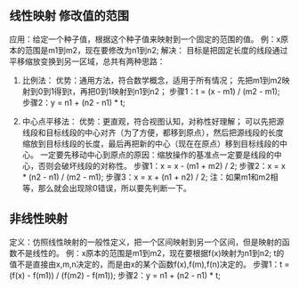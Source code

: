 ## 线性映射 修改值的范围 
应用：给定一个种子值，根据这个种子值来映射到一个固定的范围的值。
例：x原本的范围是m1到m2，现在要修改为n1到n2;
解决： 目标是把固定长度的线段通过平移缩放变换到另一区域，总共有两种思路：
1. 比例法：
    优势：通用方法，符合数学概念，适用于所有情况；
    先把m1到m2映射到0到1得到t，再把0到1映射到n1到n2；
    步骤1：t = (x - m1) / (m2 - m1);
    步骤2：y = n1 + (n2 - n1) * t;

2. 中心点平移法：
   优势：更直观，符合视图认知，对称性好理解；
   可以先把源线段和目标线段的中心对齐（为了方便，都移到原点），然后把源线段的长度缩放到目标线段的长度，最后再把新的中心（现在在原点）移到目标线段的中心。
   一定要先移动中心到原点的原因：缩放操作的基准点一定要是线段的中心，否则会破坏线段的对称性。
    步骤1：x = x - (m1 + m2) / 2;
    步骤2：x = x * (n2 - n1) / (m2 - m1);
    步骤3：x = x + (n1 + n2) / 2;
    注：如果m1和m2相等，那么就会出现除0错误，所以要先判断一下。

## 非线性映射
定义：仿照线性映射的一般性定义，把一个区间映射到另一个区间，但是映射的函数不是线性的。
例：x原本的范围是m1到m2，现在要根据f(x)映射为n1到n2;
t的值不是直接由x,m,n决定的，而是由x的某个函数f(x),f(m),f(n)决定的。
步骤1：t = (f(x) - f(m1)) / (f(m2) - f(m1));
步骤2：y = n1 + (n2 - n1) * t;
